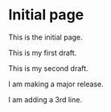 # Initial page

This is the initial page.



This is my first draft.



This is my second draft.



I am making a major release.



I am adding a 3rd line.

